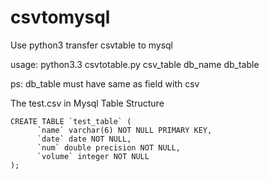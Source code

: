 csvtomysql
==========

Use python3  transfer csvtable to mysql

usage: python3.3 csvtotable.py csv_table db_name db_table

ps: db_table must have same as field with csv


The test.csv in Mysql Table Structure

``` 
CREATE TABLE `test_table` (
      `name` varchar(6) NOT NULL PRIMARY KEY,
      `date` date NOT NULL,
      `num` double precision NOT NULL,
      `volume` integer NOT NULL
);
```

